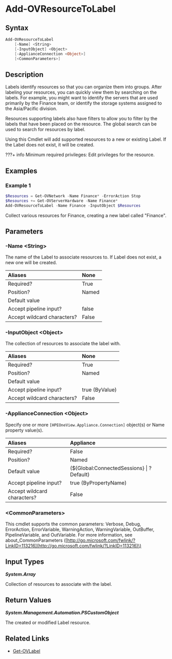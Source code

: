 ﻿---
description: Associate resource with new or existing Label.
---

# Add-OVResourceToLabel

## Syntax

```powershell
Add-OVResourceToLabel
    [-Name] <String>
    [-InputObject] <Object>
    [-ApplianceConnection <Object>]
    [<CommonParameters>]
```

## Description

Labels identify resources so that you can organize them into groups. After labeling your resources, you can quickly view them by searching on the labels.  For example, you might want to identify the servers that are used primarily by the Finance team, or identify the storage systems assigned to the Asia/Pacific division.

Resources supporting labels also have filters to allow you to filter by the labels that have been placed on the resource. The global search can be used to search for resources by label.

Using this Cmdlet will add supported resources to a new or existing Label.  If the Label does not exist, it will be created.

???+ info
    Minimum required privileges: Edit privileges for the resource.
    

## Examples

###  Example 1 

```powershell
$Resources = Get-OVNetwork -Name Finance* -ErrorAction Stop
$Resources += Get-OVServerHardware -Name Finance*
Add-OVResourceToLabel -Name Finance -InputObject $Resources
```

Collect various resources for Finance, creating a new label called "Finance".

## Parameters

### -Name &lt;String&gt;

The name of the Label to associate resources to.  If Label does not exist, a new one will be created.

| Aliases | None |
| :--- | :--- |
| Required? | True |
| Position? | Named |
| Default value |  |
| Accept pipeline input? | false |
| Accept wildcard characters? | False |

### -InputObject &lt;Object&gt;

The collection of resources to associate the label with.

| Aliases | None |
| :--- | :--- |
| Required? | True |
| Position? | Named |
| Default value |  |
| Accept pipeline input? | true (ByValue) |
| Accept wildcard characters? | False |

### -ApplianceConnection &lt;Object&gt;

Specify one or more `[HPEOneView.Appliance.Connection]` object(s) or Name property value(s).

| Aliases | Appliance |
| :--- | :--- |
| Required? | False |
| Position? | Named |
| Default value | (${Global:ConnectedSessions} &vert; ? Default) |
| Accept pipeline input? | true (ByPropertyName) |
| Accept wildcard characters? | False |

### &lt;CommonParameters&gt;

This cmdlet supports the common parameters: Verbose, Debug, ErrorAction, ErrorVariable, WarningAction, WarningVariable, OutBuffer, PipelineVariable, and OutVariable. For more information, see about\_CommonParameters \([http://go.microsoft.com/fwlink/?LinkID=113216](http://go.microsoft.com/fwlink/?LinkID=113216)\)

## Input Types

_**System.Array**_

Collection of resources to associate with the label.

## Return Values

_**System.Management.Automation.PSCustomObject**_

The created or modified Label resource.

## Related Links

* [Get-OVLabel](../appliance/get-ovlabel.md)
